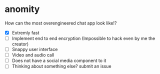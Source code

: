 # anomity

How can the most overengineered chat app look like!? 

- [x] Extremly fast
- [ ] Implement end to end encryption (Impossible to hack even by me the creator)
- [ ] Snappy user interface
- [ ] Video and audio call
- [ ] Does not have a social media component to it
- [ ] Thinking about something else? submit an issue
